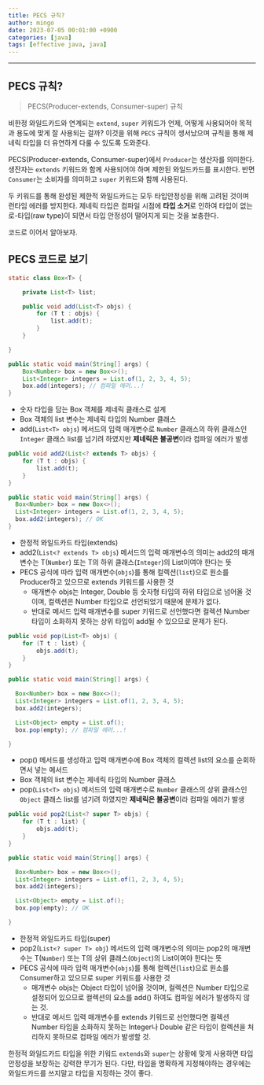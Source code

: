 ```yaml
---
title: PECS 규칙?
author: mingo
date: 2023-07-05 00:01:00 +0900
categories: [java]
tags: [effective java, java]
---
```


----

## PECS 규칙?
> PECS(Producer-extends, Consumer-super) 규칙

비한정 와일드카드와 연계되는 `extend`, `super` 키워드가 언제, 어떻게 사용되어야 목적과 용도에 맞게 잘 사용되는 걸까?
이것을 위해 `PECS` 규칙이 생서났으며 규칙을 통해 제네릭 타입을 더 유연하게 다룰 수 있도록 도와준다.

PECS(Producer-extends, Consumer-super)에서 `Producer`는 생산자를 의미한다. 생잔자는 `extends` 키워드와 함께 사용되어야 하며 제한된 와일드카드를 표시한다.
반면 `Consumer`는 소비자를 의미하고 `super` 키워드와 함께 사용된다.

두 키워드를 통해 완성된 제한적 와일드카드는 모두 타입안정성을 위해 고려된 것이며 런타임 에러를 방지한다. 제네릭 타입은 컴파일 시점에 **타입 소거**로 인하여 타입이 없는 로-타입(raw type)이 되면서
타입 안정성이 떨어지게 되는 것을 보충한다.

코드로 이어서 알아보자.

## PECS 코드로 보기
```java
static class Box<T> {

    private List<T> list;

    public void add(List<T> objs) {
        for (T t : objs) {
            list.add(t);
        }
    }

}

public static void main(String[] args) {
    Box<Number> box = new Box<>();
    List<Integer> integers = List.of(1, 2, 3, 4, 5);
    box.add(integers); // 컴파일 에러...!
}
```
 - 숫자 타입을 담는 Box 객체를 제네릭 클래스로 설계
 - Box 객체의 list 변수는 제네릭 타입의 Number 클래스
 - add(`List<T> objs`) 메서드의 입력 매개변수로 `Number` 클래스의 하위 클래스인 `Integer` 클래스 list를 넘기려 하였지만 **제네릭은 불공변**이라 컴파일 에러가 발생

```java
public void add2(List<? extends T> objs) {
    for (T t : objs) {
        list.add(t);
    }
}

public static void main(String[] args) {
  Box<Number> box = new Box<>();
  List<Integer> integers = List.of(1, 2, 3, 4, 5);
  box.add2(integers); // OK
}
```
 - 한정적 와일드카드 타입(extends)
 - add2(`List<? extends T> objs`) 메서드의 입력 매개변수의 의미는 add2의 매개변수는 T(`Number`) 또는 T의 하위 클래스(`Integer`)의 List이여야 한다는 뜻
 - PECS 공식에 따라 입력 매개변수(`objs`)를 통해 컬렉션(`list`)으로 원소를 Producer하고 있으므로 extends 키워드를 사용한 것
   - 매개변수 objs는 Integer, Double 등 숫자형 타입의 하위 타입으로 넘어올 것이며, 컬렉션은 Number 타입으로 선언되었기 때문에 문제가 없다.
   - 반대로 메서드 입력 매개변수를 super 키워드로 선언했다면 컬렉션 Number 타입이 소화하지 못하는 상위 타입이 add될 수 있으므로 문제가 된다.

```java
public void pop(List<T> objs) {
    for (T t : list) {
        objs.add(t);
    }
}

public static void main(String[] args) {

  Box<Number> box = new Box<>();
  List<Integer> integers = List.of(1, 2, 3, 4, 5);
  box.add2(integers);

  List<Object> empty = List.of();
  box.pop(empty); // 컴파일 에러...!

}
```
- pop() 메서드를 생성하고 입력 매개변수에 Box 객체의 컬렉션 list의 요소를 순회하면서 넣는 메서드 
- Box 객체의 list 변수는 제네릭 타입의 Number 클래스
- pop(`List<T> objs`) 메서드의 입력 매개변수로 `Number` 클래스의 상위 클래스인 `Object` 클래스 list를 넘기려 하였지만 **제네릭은 불공변**이라 컴파일 에러가 발생

```java
public void pop2(List<? super T> objs) {
    for (T t : list) {
        objs.add(t);
    }
}

public static void main(String[] args) {

  Box<Number> box = new Box<>();
  List<Integer> integers = List.of(1, 2, 3, 4, 5);
  box.add2(integers);

  List<Object> empty = List.of();
  box.pop(empty); // OK

}
```
- 한정적 와일드카드 타입(super)
- pop2(`List<? super T> obj`) 메서드의 입력 매개변수의 의미는 pop2의 매개변수는 T(`Number`) 또는 T의 상위 클래스(`Object`)의 List이여야 한다는 뜻
- PECS 공식에 따라 입력 매개변수(`objs`)를 통해 컬렉션(`list`)으로 원소를 Consumer하고 있으므로 super 키워드를 사용한 것
  - 매개변수 objs는 Object 타입이 넘어올 것이며, 컬렉션은 Number 타입으로 설정되어 있으므로 컬렉션의 요소를 add() 하여도 컴파일 에러가 발생하지 않는 것.
  - 반대로 메서드 입력 매개변수를 extends 키워드로 선언했다면 컬렉션 Number 타입을 소화하지 못하는 Integer나 Double 같은 타입이 컬렉션을 처리하지 못하므로 컴파일 에러가 발생할 것.

한정적 와일드카드 타입을 위한 키워드 `extends`와 `super`는 상황에 맞게 사용하면 타입 안정성을 보장하는 강력한 무기가 된다. 다만, 타입을 명확하게 지정해야하는 경우에는 와일드카드를 쓰지말고 타입을 지정하는 것이 좋다.
